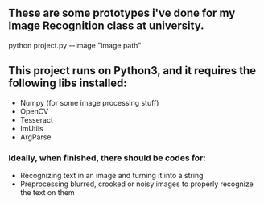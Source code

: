 ## These are some prototypes i've done for my Image Recognition class at university.

python project.py --image "image path"

## This project runs on Python3, and it requires the following libs installed:

* Numpy (for some image processing stuff)
* OpenCV
* Tesseract
* ImUtils
* ArgParse


### Ideally, when finished, there should be codes for:

* Recognizing text in an image and turning it into a string
* Preprocessing blurred, crooked or noisy images to properly recognize the text on them
